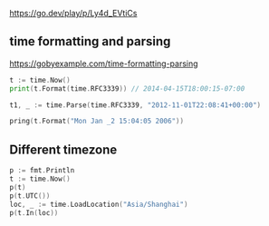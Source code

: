 https://go.dev/play/p/Ly4d_EVtiCs

## time formatting and parsing
https://gobyexample.com/time-formatting-parsing
```go
t := time.Now()
print(t.Format(time.RFC3339)) // 2014-04-15T18:00:15-07:00

t1, _ := time.Parse(time.RFC3339, "2012-11-01T22:08:41+00:00")

pring(t.Format("Mon Jan _2 15:04:05 2006"))
```

## Different timezone

```go
p := fmt.Println
t := time.Now()
p(t)
p(t.UTC())
loc, _ := time.LoadLocation("Asia/Shanghai")
p(t.In(loc))
```